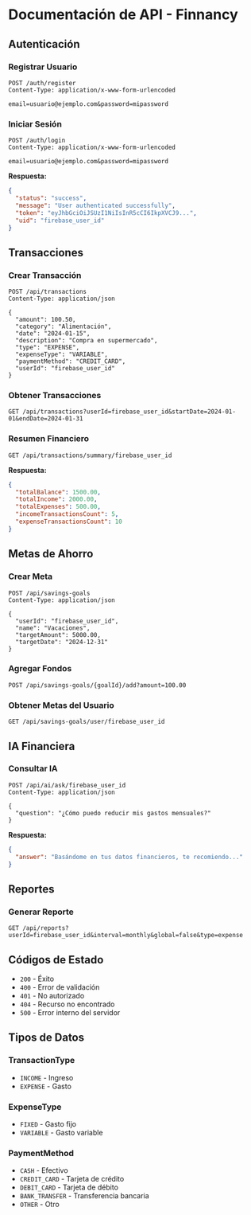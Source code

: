 # Documentación de API - Finnancy

## Autenticación

### Registrar Usuario
```http
POST /auth/register
Content-Type: application/x-www-form-urlencoded

email=usuario@ejemplo.com&password=mipassword
```

### Iniciar Sesión
```http
POST /auth/login
Content-Type: application/x-www-form-urlencoded

email=usuario@ejemplo.com&password=mipassword
```

**Respuesta:**
```json
{
  "status": "success",
  "message": "User authenticated successfully",
  "token": "eyJhbGciOiJSUzI1NiIsInR5cCI6IkpXVCJ9...",
  "uid": "firebase_user_id"
}
```

## Transacciones

### Crear Transacción
```http
POST /api/transactions
Content-Type: application/json

{
  "amount": 100.50,
  "category": "Alimentación",
  "date": "2024-01-15",
  "description": "Compra en supermercado",
  "type": "EXPENSE",
  "expenseType": "VARIABLE",
  "paymentMethod": "CREDIT_CARD",
  "userId": "firebase_user_id"
}
```

### Obtener Transacciones
```http
GET /api/transactions?userId=firebase_user_id&startDate=2024-01-01&endDate=2024-01-31
```

### Resumen Financiero
```http
GET /api/transactions/summary/firebase_user_id
```

**Respuesta:**
```json
{
  "totalBalance": 1500.00,
  "totalIncome": 2000.00,
  "totalExpenses": 500.00,
  "incomeTransactionsCount": 5,
  "expenseTransactionsCount": 10
}
```

## Metas de Ahorro

### Crear Meta
```http
POST /api/savings-goals
Content-Type: application/json

{
  "userId": "firebase_user_id",
  "name": "Vacaciones",
  "targetAmount": 5000.00,
  "targetDate": "2024-12-31"
}
```

### Agregar Fondos
```http
POST /api/savings-goals/{goalId}/add?amount=100.00
```

### Obtener Metas del Usuario
```http
GET /api/savings-goals/user/firebase_user_id
```

## IA Financiera

### Consultar IA
```http
POST /api/ai/ask/firebase_user_id
Content-Type: application/json

{
  "question": "¿Cómo puedo reducir mis gastos mensuales?"
}
```

**Respuesta:**
```json
{
  "answer": "Basándome en tus datos financieros, te recomiendo..."
}
```

## Reportes

### Generar Reporte
```http
GET /api/reports?userId=firebase_user_id&interval=monthly&global=false&type=expense
```

## Códigos de Estado

- `200` - Éxito
- `400` - Error de validación
- `401` - No autorizado
- `404` - Recurso no encontrado
- `500` - Error interno del servidor

## Tipos de Datos

### TransactionType
- `INCOME` - Ingreso
- `EXPENSE` - Gasto

### ExpenseType
- `FIXED` - Gasto fijo
- `VARIABLE` - Gasto variable

### PaymentMethod
- `CASH` - Efectivo
- `CREDIT_CARD` - Tarjeta de crédito
- `DEBIT_CARD` - Tarjeta de débito
- `BANK_TRANSFER` - Transferencia bancaria
- `OTHER` - Otro

